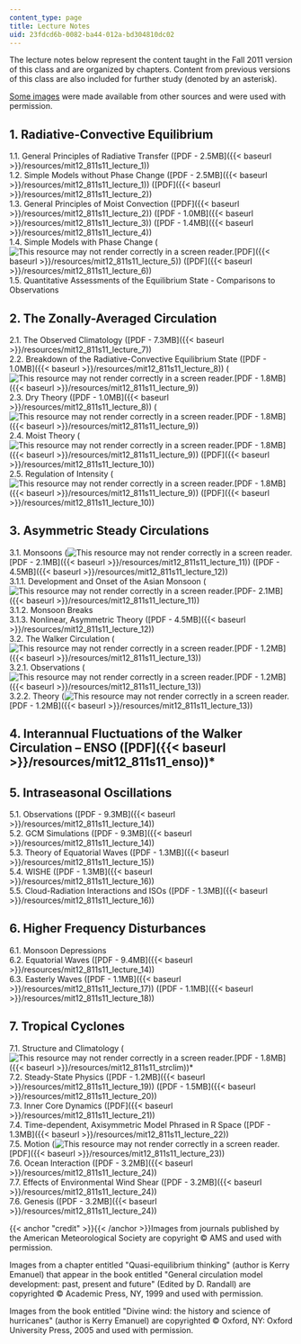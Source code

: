 ```yaml
---
content_type: page
title: Lecture Notes
uid: 23fdcd6b-0082-ba44-012a-bd304810dc02
---
```


The lecture notes below represent the content taught in the Fall 2011 version of this class and are organized by chapters. Content from previous versions of this class are also included for further study (denoted by an asterisk).

[Some images](#credit) were made available from other sources and were used with permission.

1\. Radiative-Convective Equilibrium
------------------------------------

1.1. General Principles of Radiative Transfer ([PDF - 2.5MB]({{< baseurl >}}/resources/mit12_811s11_lecture_1))  
1.2. Simple Models without Phase Change ([PDF - 2.5MB]({{< baseurl >}}/resources/mit12_811s11_lecture_1)) ([PDF]({{< baseurl >}}/resources/mit12_811s11_lecture_2))  
1.3. General Principles of Moist Convection ([PDF]({{< baseurl >}}/resources/mit12_811s11_lecture_2)) ([PDF - 1.0MB]({{< baseurl >}}/resources/mit12_811s11_lecture_3)) ([PDF - 1.4MB]({{< baseurl >}}/resources/mit12_811s11_lecture_4))  
1.4. Simple Models with Phase Change (![This resource may not render correctly in a screen reader.](/images/inacessible.gif)[PDF]({{< baseurl >}}/resources/mit12_811s11_lecture_5)) ([PDF]({{< baseurl >}}/resources/mit12_811s11_lecture_6))  
1.5. Quantitative Assessments of the Equilibrium State - Comparisons to Observations <not available>

2\. The Zonally-Averaged Circulation
------------------------------------

2.1. The Observed Climatology ([PDF - 7.3MB]({{< baseurl >}}/resources/mit12_811s11_lecture_7))  
2.2. Breakdown of the Radiative-Convective Equilibrium State ([PDF - 1.0MB]({{< baseurl >}}/resources/mit12_811s11_lecture_8)) (![This resource may not render correctly in a screen reader.](/images/inacessible.gif)[PDF - 1.8MB]({{< baseurl >}}/resources/mit12_811s11_lecture_9))  
2.3. Dry Theory ([PDF - 1.0MB]({{< baseurl >}}/resources/mit12_811s11_lecture_8)) (![This resource may not render correctly in a screen reader.](/images/inacessible.gif)[PDF - 1.8MB]({{< baseurl >}}/resources/mit12_811s11_lecture_9))  
2.4. Moist Theory (![This resource may not render correctly in a screen reader.](/images/inacessible.gif)[PDF - 1.8MB]({{< baseurl >}}/resources/mit12_811s11_lecture_9)) ([PDF]({{< baseurl >}}/resources/mit12_811s11_lecture_10))  
2.5. Regulation of Intensity (![This resource may not render correctly in a screen reader.](/images/inacessible.gif)[PDF - 1.8MB]({{< baseurl >}}/resources/mit12_811s11_lecture_9)) ([PDF]({{< baseurl >}}/resources/mit12_811s11_lecture_10))

3\. Asymmetric Steady Circulations
----------------------------------

3.1. Monsoons (![This resource may not render correctly in a screen reader.](/images/inacessible.gif)[PDF - 2.1MB]({{< baseurl >}}/resources/mit12_811s11_lecture_11)) ([PDF - 4.5MB]({{< baseurl >}}/resources/mit12_811s11_lecture_12))  
3.1.1. Development and Onset of the Asian Monsoon (![This resource may not render correctly in a screen reader.](/images/inacessible.gif)[PDF- 2.1MB]({{< baseurl >}}/resources/mit12_811s11_lecture_11))  
3.1.2. Monsoon Breaks <not available>   
3.1.3. Nonlinear, Asymmetric Theory ([PDF - 4.5MB]({{< baseurl >}}/resources/mit12_811s11_lecture_12))  
3.2. The Walker Circulation (![This resource may not render correctly in a screen reader.](/images/inacessible.gif)[PDF - 1.2MB]({{< baseurl >}}/resources/mit12_811s11_lecture_13))  
3.2.1. Observations (![This resource may not render correctly in a screen reader.](/images/inacessible.gif)[PDF - 1.2MB]({{< baseurl >}}/resources/mit12_811s11_lecture_13))  
3.2.2. Theory (![This resource may not render correctly in a screen reader.](/images/inacessible.gif)[PDF - 1.2MB]({{< baseurl >}}/resources/mit12_811s11_lecture_13))

4\. Interannual Fluctuations of the Walker Circulation – ENSO ([PDF]({{< baseurl >}}/resources/mit12_811s11_enso))\*
--------------------------------------------------------------------------------------------------------------------

5\. Intraseasonal Oscillations
------------------------------

5.1. Observations ([PDF - 9.3MB]({{< baseurl >}}/resources/mit12_811s11_lecture_14))  
5.2. GCM Simulations ([PDF - 9.3MB]({{< baseurl >}}/resources/mit12_811s11_lecture_14))  
5.3. Theory of Equatorial Waves ([PDF - 1.3MB]({{< baseurl >}}/resources/mit12_811s11_lecture_15))  
5.4. WISHE ([PDF - 1.3MB]({{< baseurl >}}/resources/mit12_811s11_lecture_16))  
5.5. Cloud-Radiation Interactions and ISOs ([PDF - 1.3MB]({{< baseurl >}}/resources/mit12_811s11_lecture_16))

6\. Higher Frequency Disturbances
---------------------------------

6.1. Monsoon Depressions <not available>  
6.2. Equatorial Waves ([PDF - 9.4MB]({{< baseurl >}}/resources/mit12_811s11_lecture_14))  
6.3. Easterly Waves ([PDF - 1.1MB]({{< baseurl >}}/resources/mit12_811s11_lecture_17)) ([PDF - 1.1MB]({{< baseurl >}}/resources/mit12_811s11_lecture_18))

7\. Tropical Cyclones
---------------------

7.1. Structure and Climatology (![This resource may not render correctly in a screen reader.](/images/inacessible.gif)[PDF - 1.8MB]({{< baseurl >}}/resources/mit12_811s11_strclim))\*  
7.2. Steady-State Physics ([PDF - 1.2MB]({{< baseurl >}}/resources/mit12_811s11_lecture_19)) ([PDF - 1.5MB]({{< baseurl >}}/resources/mit12_811s11_lecture_20))  
7.3. Inner Core Dynamics ([PDF]({{< baseurl >}}/resources/mit12_811s11_lecture_21))  
7.4. Time-dependent, Axisymmetric Model Phrased in R Space ([PDF - 1.3MB]({{< baseurl >}}/resources/mit12_811s11_lecture_22))  
7.5. Motion (![This resource may not render correctly in a screen reader.](/images/inacessible.gif)[PDF]({{< baseurl >}}/resources/mit12_811s11_lecture_23))  
7.6. Ocean Interaction ([PDF - 3.2MB]({{< baseurl >}}/resources/mit12_811s11_lecture_24))  
7.7. Effects of Environmental Wind Shear ([PDF - 3.2MB]({{< baseurl >}}/resources/mit12_811s11_lecture_24))  
7.6. Genesis ([PDF - 3.2MB]({{< baseurl >}}/resources/mit12_811s11_lecture_24))

{{< anchor "credit" >}}{{< /anchor >}}Images from journals published by the American Meteorological Society are copyright © AMS and used with permission.

Images from a chapter entitled "Quasi-equilibrium thinking" (author is Kerry Emanuel) that appear in the book entitled "General circulation model development: past, present and future" (Edited by D. Randall) are copyrighted © Academic Press, NY, 1999 and used with permission.

Images from the book entitled "Divine wind: the history and science of hurricanes" (author is Kerry Emanuel) are copyrighted © Oxford, NY: Oxford University Press, 2005 and used with permission.